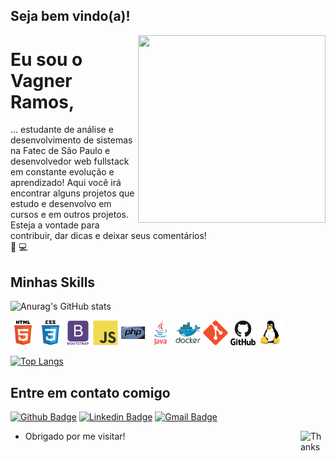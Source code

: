 <!-- ### Hi there 👋 -->

<!--
**VagRamos/VagRamos** is a ✨ _special_ ✨ repository because its `README.md` (this file) appears on your GitHub profile.

Here are some ideas to get you started:

- 🔭 I’m currently working on ...
- 🌱 I’m currently learning ...
- 👯 I’m looking to collaborate on ...
- 🤔 I’m looking for help with ...
- 💬 Ask me about ...
- 📫 How to reach me: ...
- 😄 Pronouns: ...
- ⚡ Fun fact: ...
-->

## Seja bem vindo(a)!

<img align="right" width="300" height="300" src="https://user-images.githubusercontent.com/48002360/117884840-7a76d480-b283-11eb-9cd3-bced7dc42b61.png">
 
# Eu sou o Vagner Ramos,

... estudante de análise e desenvolvimento de sistemas na Fatec de São Paulo e desenvolvedor web fullstack em constante evolução e aprendizado! Aqui você irá encontrar alguns projetos que estudo e desenvolvo em cursos e em outros projetos. 
<br>Esteja a vontade para contribuir, dar dicas e deixar seus comentários!
<br> :metal: :computer:


## Minhas Skills

![Anurag's GitHub stats](https://github-readme-stats.vercel.app/api?username=vagramos&show_icons=true&theme=dracula)

<img src="https://raw.githubusercontent.com/devicons/devicon/master/icons/html5/html5-original-wordmark.svg" alt="HTML5" width="40" height="40"></img>
<img src="https://raw.githubusercontent.com/devicons/devicon/master/icons/css3/css3-original-wordmark.svg" alt="CSS3" width="40" height="40"></img>
<img src="https://raw.githubusercontent.com/devicons/devicon/master/icons/bootstrap/bootstrap-plain-wordmark.svg" alt="Bootstrap" width="40" height="40"></img>
<img src="https://raw.githubusercontent.com/devicons/devicon/master/icons/javascript/javascript-original.svg" alt="Javascript" width="40" height="40"></img>
<img src="https://raw.githubusercontent.com/devicons/devicon/master/icons/php/php-original.svg" alt="PHP" width="40" height="40"></img>
<img src="https://raw.githubusercontent.com/devicons/devicon/master/icons/java/java-original-wordmark.svg" alt="Java" width="40" height="40"></img>
<img src="https://raw.githubusercontent.com/devicons/devicon/master/icons/docker/docker-original-wordmark.svg" alt="Docker" width="40" height="40"></img>
<img src="https://raw.githubusercontent.com/devicons/devicon/master/icons/git/git-original.svg" alt="Git" width="40" height="40"></img>
<img src="https://raw.githubusercontent.com/devicons/devicon/master/icons/github/github-original-wordmark.svg" alt="Github" width="40" height="40"></img>
<img src="https://raw.githubusercontent.com/devicons/devicon/master/icons/linux/linux-original.svg" alt="Linux" width="40" height="40"></img>

[![Top Langs](https://github-readme-stats.vercel.app/api/top-langs/?username=vagramos&layout=compact&hide=Hack)](https://github.com/vagramos/github-readme-stats)


## Entre em contato comigo

[![Github Badge](https://img.shields.io/badge/-Github-000?style=flat-square&logo=Github&logoColor=white&link=link_do_seu_perfil_no_github)](https://github.com/vagramos)
[![Linkedin Badge](https://img.shields.io/badge/-LinkedIn-blue?style=flat-square&logo=Linkedin&logoColor=white&link=link_do_seu_perfil_no_linkedin)](https://www.linkedin.com/in/vagner-ramos/)
[![Gmail Badge](https://img.shields.io/badge/-Gmail-c14438?style=flat-square&logo=Gmail&logoColor=white&link=mailto:seu_email)](mailto:vag.pare@gmail.com)

 
- Obrigado por me visitar!
<img src="https://www.flaticon.com/svg/vstatic/svg/1140/1140023.svg?token=exp=1620766756~hmac=c167e6a0c8795fd9145babc261e4d81f" alt="Thanks" width="40" height="40" align="right"></img>
